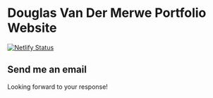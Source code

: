 # Douglas Van Der Merwe Portfolio Website

[![Netlify Status](https://api.netlify.com/api/v1/badges/204e53f8-74d2-4b25-861b-9e9e2f1f64c2/deploy-status)](https://app.netlify.com/sites/dta-portfolio-template/deploys)

## Send me an email

Looking forward to your response!
